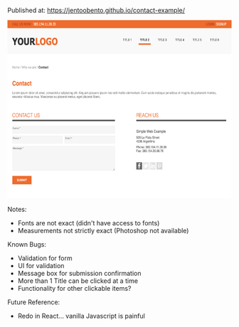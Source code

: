 Published at: <https://jentoobento.github.io/contact-example/>

<img src="https://github.com/jentoobento/contact-example/blob/master/homePage.png" width=650 height=400 />

Notes:
- Fonts are not exact (didn't have access to fonts)
- Measurements not strictly exact (Photoshop not available)

Known Bugs:

- Validation for form
- UI for validation
- Message box for submission confirmation
- More than 1 Title can be clicked at a time
- Functionality for other clickable items?

Future Reference:

- Redo in React... vanilla Javascript is painful
